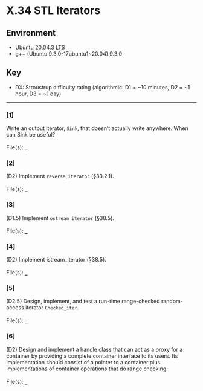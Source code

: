 # X.34 STL Iterators
## Environment
- Ubuntu 20.04.3 LTS
- g++ (Ubuntu 9.3.0-17ubuntu1~20.04) 9.3.0

## Key
- DX: Stroustrup difficulty rating (algorithmic: D1 = ~10 minutes, D2 = ~1 hour, D3 = ~1 day)

---

### \[1\]
Write an output iterator, `Sink`, that doesn’t actually write anywhere. When can Sink be useful?\
\
File(s): [`_`](./)

### \[2\]
(D2) Implement `reverse_iterator` (§33.2.1).\
\
File(s): [`_`](./)

### \[3]
(D1.5) Implement `ostream_iterator` (§38.5).\
\
File(s): [`_`](./)

### \[4\]
(D2) Implement istream_iterator (§38.5).\
\
File(s): [`_`](./)

### \[5\]
(D2.5) Design, implement, and test a run-time range-checked random-access iterator `Checked_iter`.\
\
File(s): [`_`](./)

### \[6\]
(D2) Design and implement a handle class that can act as a proxy for a container by providing a complete container interface to its users. Its implementation should consist of a pointer to a container plus implementations of container operations that do range checking.\
\
File(s): [`_`](./)
